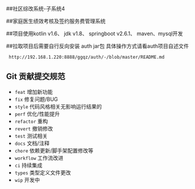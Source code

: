 ##社区综改系统-子系统4

##家庭医生绩效考核及签约服务费管理系统

##项目使用kotlin v1.6、  jdk v1.8、 springboot v2.6.1、 maven、mysql开发

##拉取项目后需要自行反向安装 auth jar包 具体操作方式请看auth项目自述文件
```
 http://192.168.1.220:8888/ggqz/auth/-/blob/master/README.md
```

## Git 贡献提交规范
- `feat` 增加新功能
- `fix` 修复问题/BUG
- `style` 代码风格相关无影响运行结果的
- `perf` 优化/性能提升
- `refactor` 重构
- `revert` 撤销修改
- `test` 测试相关
- `docs` 文档/注释
- `chore` 依赖更新/脚手架配置修改等
- `workflow` 工作流改进
- `ci` 持续集成
- `types` 类型定义文件更改
- `wip` 开发中